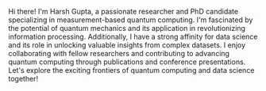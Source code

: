 Hi there! I'm Harsh Gupta, a passionate researcher and PhD candidate specializing in measurement-based quantum computing. I'm fascinated by the potential of quantum mechanics and its application in revolutionizing information processing.  Additionally, I have a strong affinity for data science and its role in unlocking valuable insights from complex datasets. I enjoy collaborating with fellow researchers and contributing to advancing quantum computing through publications and conference presentations. Let's explore the exciting frontiers of quantum computing and data science together! 



<!---
harsh-quantum/harsh-quantum is a ✨ special ✨ repository because its `README.md` (this file) appears on your GitHub profile.
You can click the Preview link to take a look at your changes.
--->
